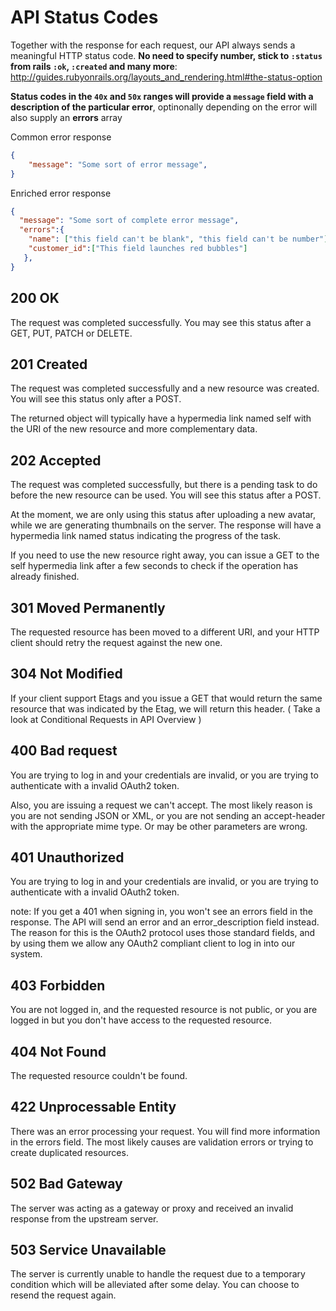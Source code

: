 # API Status Codes

Together with the response for each request, our API always sends a meaningful HTTP status code.
**No need to specify number, stick to <code>:status</code> from rails <code>:ok</code>, <code>:created</code> and many more**:
http://guides.rubyonrails.org/layouts_and_rendering.html#the-status-option

**Status codes in the <code>40x</code> and <code>50x</code> ranges will provide a <code>message</code> field with a description of the particular error**, optinonally depending on the error will also supply an **errors** array

Common error response
```json
{
    "message": "Some sort of error message",
}
```

Enriched error response
```json
{
  "message": "Some sort of complete error message",
  "errors":{
    "name": ["this field can't be blank", "this field can't be number"],
    "customer_id":["This field launches red bubbles"]
   },
}
```
## 200 OK

The request was completed successfully. You may see this status after a GET, PUT, PATCH or DELETE.

## 201 Created

The request was completed successfully and a new resource was created. You will see this status only after a POST.

The returned object will typically have a hypermedia link named self with the URI of the new resource and more complementary data.

## 202 Accepted

The request was completed successfully, but there is a pending task to do before the new resource can be used. You will see this status after a POST.

At the moment, we are only using this status after uploading a new avatar, while we are generating thumbnails on the server. The response will have a hypermedia link named status indicating the progress of the task.

If you need to use the new resource right away, you can issue a GET to the self hypermedia link after a few seconds to check if the operation has already finished.

## 301 Moved Permanently

The requested resource has been moved to a different URI, and your HTTP client should retry the request against the new one.

## 304 Not Modified

If your client support Etags and you issue a GET that would return the same resource that was indicated by the Etag, we will return this header. ( Take a look at Conditional Requests in API Overview )

## 400 Bad request

You are trying to log in and your credentials are invalid, or you are trying to authenticate with a invalid OAuth2 token.

Also, you are issuing a request we can't accept. The most likely reason is you are not sending JSON or XML, or you are not sending an accept-header with the appropriate mime type. Or may be other parameters are wrong.

## 401 Unauthorized

You are trying to log in and your credentials are invalid, or you are trying to authenticate with a invalid OAuth2 token.

note: If you get a 401 when signing in, you won't see an errors field in the response. The API will send an error and an error_description field instead. The reason for this is the OAuth2 protocol uses those standard fields, and by using them we allow any OAuth2 compliant client to log in into our system.

## 403 Forbidden

You are not logged in, and the requested resource is not public, or you are logged in but you don't have access to the requested resource.

## 404 Not Found

The requested resource couldn't be found.

## 422 Unprocessable Entity

There was an error processing your request. You will find more information in the errors field. The most likely causes are validation errors or trying to create duplicated resources.

## 502  Bad Gateway 

The server was acting as a gateway or proxy and received an invalid response from the upstream server.

## 503 Service Unavailable 

The server is currently unable to handle the request due to a temporary condition which will be alleviated after some delay. You can choose to resend the request again.

